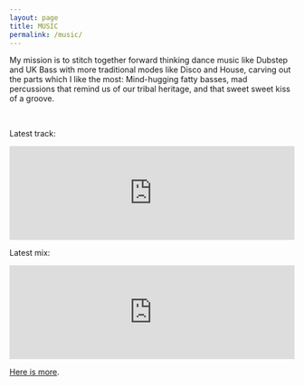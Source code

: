 ```yaml
---
layout: page
title: MUSIC
permalink: /music/
---
```


My mission is to stitch together forward thinking dance music like Dubstep and UK Bass with more traditional modes like Disco and House, carving out the parts which I like the most: Mind-hugging fatty basses, mad percussions that remind us of our tribal heritage, and that sweet sweet kiss of a groove. 

<br>

Latest track:
<iframe width="100%" height="166" scrolling="no" frameborder="no" allow="autoplay" src="https://w.soundcloud.com/player/?url=https%3A//api.soundcloud.com/tracks/401529243&color=%23ff5500&auto_play=false&hide_related=false&show_comments=true&show_user=true&show_reposts=false&show_teaser=true"></iframe>

<br>

Latest mix:
<iframe width="100%" height="166" scrolling="no" frameborder="no" allow="autoplay" src="https://w.soundcloud.com/player/?url=https%3A//api.soundcloud.com/tracks/480332235&color=%23ff5500&auto_play=false&hide_related=false&show_comments=true&show_user=true&show_reposts=false&show_teaser=true"></iframe>

<br>

[Here is more](https://soundcloud.com/0_k/).

